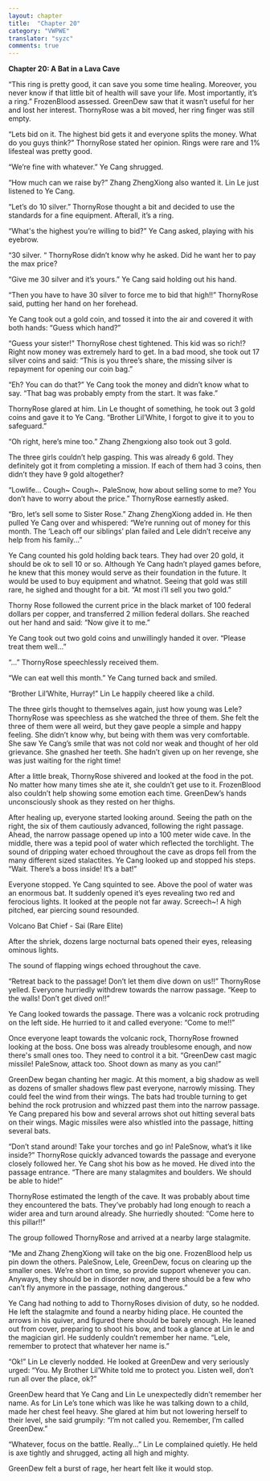 ```yaml
---
layout: chapter
title:  "Chapter 20"
category: "VWPWE"
translator: "syzc"
comments: true
---
```


**Chapter 20: A Bat in a Lava Cave**
 
“This ring is pretty good, it can save you some time healing. Moreover, you never know if that little bit of health will save your life. Most importantly, it’s a ring.” FrozenBlood assessed. GreenDew saw that it wasn’t useful for her and lost her interest. ThornyRose was a bit moved, her ring finger was still empty.
 
“Lets bid on it. The highest bid gets it and everyone splits the money. What do you guys think?” ThornyRose stated her opinion. Rings were rare and 1% lifesteal was pretty good.
 
“We’re fine with whatever.” Ye Cang shrugged.
 
“How much can we raise by?” Zhang ZhengXiong also wanted it. Lin Le just listened to Ye Cang.
 
“Let’s do 10 silver.” ThornyRose thought a bit and decided to use the standards for a fine equipment. Afterall, it’s a ring.
 
“What's the highest you’re willing to bid?” Ye Cang asked, playing with his eyebrow. 
 
“30 silver. “ ThornyRose didn’t know why he asked. Did he want her to pay the max price?
 
“Give me 30 silver and it’s yours.” Ye Cang said holding out his hand. 
 
“Then you have to have 30 silver to force me to bid that high!!” ThornyRose said, putting her hand on her forehead.
 
Ye Cang took out a gold coin, and tossed it into the air and covered it with both hands: “Guess which hand?”
 
“Guess your sister!” ThornyRose chest tightened. This kid was so rich!? Right now money was extremely hard to get. In a bad mood, she took out 17 silver coins and said: “This is you three’s share, the missing silver is repayment for opening our coin bag.”
 
“Eh? You can do that?” Ye Cang took the money and didn’t know what to say. “That bag was probably empty from the start. It was fake.”
 
ThornyRose glared at him. Lin Le thought of something, he took out 3 gold coins and gave it to Ye Cang. “Brother Lil’White, I forgot to give it to you to safeguard.”
 
“Oh right, here’s mine too.” Zhang Zhengxiong also took out 3 gold.
 
The three girls couldn’t help gasping. This was already 6 gold. They definitely got it from completing a mission. If each of them had 3 coins, then didn’t they have 9 gold altogether?
 
“Lowlife... Cough~ Cough~. PaleSnow, how about selling some to me? You don’t have to worry about the price.” ThornyRose earnestly asked.
 
“Bro, let’s sell some to Sister Rose.” Zhang ZhengXiong added in. He then pulled Ye Cang over and whispered: “We’re running out of money for this month. The ‘Leach off our siblings’ plan failed and Lele didn’t receive any help from his family...”
 
Ye Cang counted his gold holding back tears. They had over 20 gold, it should be ok to sell 10 or so. Although Ye Cang hadn’t played games before, he knew that this money would serve as their foundation in the future. It would be used to buy equipment and whatnot. Seeing that gold was still rare, he sighed and thought for a bit. “At most i’ll sell you two gold.”
 
Thorny Rose followed the current price in the black market of 100 federal dollars per copper, and transferred 2 million federal dollars. She reached out her hand and said: “Now give it to me.”
 
Ye Cang took out two gold coins and unwillingly handed it over. “Please treat them well...”
 
“...” ThornyRose speechlessly received them.
 
“We can eat well this month.” Ye Cang turned back and smiled.
 
“Brother Lil’White, Hurray!” Lin Le happily cheered like a child.
 
The three girls thought to themselves again, just how young was Lele? ThornyRose was speechless as she watched the three of them. She felt the three of them were all weird, but they gave people a simple and happy feeling. She didn’t know why, but being with them was very comfortable. She saw Ye Cang’s smile that was not cold nor weak and thought of her old grievance. She gnashed her teeth. She hadn’t given up on her revenge, she was just waiting for the right time! 
 
After a little break, ThornyRose shivered and looked at the food in the pot. No matter how many times she ate it, she couldn’t get use to it. FrozenBlood also couldn’t help showing some emotion each time. GreenDew’s hands unconsciously shook as they rested on her thighs.
 
After healing up, everyone started looking around. Seeing the path on the right, the six of them cautiously advanced, following the right passage. Ahead, the narrow passage opened up into a 100 meter wide cave. In the middle, there was a tepid pool of water which reflected the torchlight. The sound of dripping water echoed throughout the cave as drops fell from the many different sized stalactites. Ye Cang looked up and stopped his steps. “Wait. There’s a boss inside! It’s a bat!” 
 
Everyone stopped. Ye Cang squinted to see. Above the pool of water was an enormous bat. It suddenly opened it’s eyes revealing two red and ferocious lights. It looked at the people not far away. Screech~! A high pitched, ear piercing sound resounded.
 
Volcano Bat Chief - Sai (Rare Elite)
 
After the shriek, dozens large nocturnal bats opened their eyes, releasing ominous lights. 
 
The sound of flapping wings echoed throughout the cave.
 
“Retreat back to the passage! Don’t let them dive down on us!!” ThornyRose yelled. Everyone hurriedly withdrew towards the narrow passage. “Keep to the walls! Don’t get dived on!!”
 
Ye Cang looked towards the passage. There was a volcanic rock protruding on the left side. He hurried to it and called everyone: “Come to me!!”
 
Once everyone leapt towards the volcanic rock, ThornyRose frowned looking at the boss. One boss was already troublesome enough, and now there's small ones too. They need to control it a bit. “GreenDew cast magic missile! PaleSnow, attack too. Shoot down as many as you can!”
 
GreenDew began chanting her magic. At this moment, a big shadow as well as dozens of smaller shadows flew past everyone, narrowly missing. They could feel the wind from their wings. The bats had trouble turning to get behind the rock protrusion and whizzed past them into the narrow passage. Ye Cang prepared his bow and several arrows shot out hitting several bats on their wings. Magic missiles were also whistled into the passage, hitting several bats.
 
“Don’t stand around! Take your torches and go in! PaleSnow, what’s it like inside?” ThornyRose quickly advanced towards the passage and everyone closely followed her. Ye Cang shot his bow as he moved. He dived into the passage entrance. “There are many stalagmites and boulders. We should be able to hide!”
 
ThornyRose estimated the length of the cave. It was probably about time they encountered the bats. They’ve probably had long enough to reach a wider area and turn around already. She hurriedly shouted: “Come here to this pillar!!”
 
The group followed ThornyRose and arrived at a nearby large stalagmite.
 
“Me and Zhang ZhengXiong will take on the big one. FrozenBlood help us pin down the others. PaleSnow, Lele, GreenDew, focus on clearing up the smaller ones. We’re short on time, so provide support whenever you can. Anyways, they should be in disorder now, and there should be a few who can’t fly anymore in the passage, nothing dangerous.”
 
Ye Cang had nothing to add to ThornyRoses division of duty, so he nodded. He left the stalagmite and found a nearby hiding place. He counted the arrows in his quiver, and figured there should be barely enough. He leaned out from cover, preparing to shoot his bow, and took a glance at Lin le and the magician girl. He suddenly couldn’t remember her name. “Lele, remember to protect that whatever her name is.”
 
“Ok!” Lin Le cleverly nodded. He looked at GreenDew and very seriously urged: “You. My Brother Lil’White told me to protect you. Listen well, don’t run all over the place, ok?”
 
GreenDew heard that Ye Cang and Lin Le unexpectedly didn’t remember her name. As for Lin Le’s tone which was like he was talking down to a child, made her chest feel heavy. She glared at him but not lowering herself to their level, she said grumpily: “I’m not called you. Remember, I’m called GreenDew.”
 
“Whatever, focus on the battle. Really...” Lin Le complained quietly. He held is axe tightly and shrugged, acting all high and mighty.
 
GreenDew felt a burst of rage, her heart felt like it would stop.